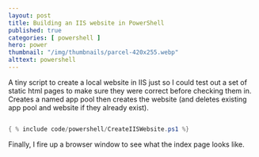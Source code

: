 ```yaml
---
layout: post
title: Building an IIS website in PowerShell
published: true
categories: [ powershell ]
hero: power
thumbnail: "/img/thumbnails/parcel-420x255.webp"
alttext: powershell
---
```


A tiny script to create a local website in IIS just so I could test out a set of static 
html pages to make sure they were correct before checking them in. Creates a named app pool
then creates the website (and deletes existing app pool and website if they already exist).

```powershell

{ % include code/powershell/CreateIISWebsite.ps1 %}

```

Finally, I fire up a browser window to see what the index page looks like.

